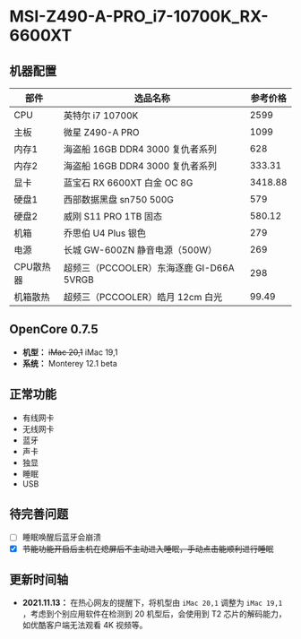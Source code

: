 # MSI-Z490-A-PRO_i7-10700K_RX-6600XT
## 机器配置

|部件|选品名称|参考价格|
|---|---|---|
|CPU|英特尔 i7 10700K|2599|
|主板|微星 Z490-A PRO|1099|
|内存1|海盗船 16GB DDR4 3000 复仇者系列 |628|
|内存2|海盗船 16GB DDR4 3000 复仇者系列 |333.31|
|显卡|蓝宝石 RX 6600XT 白金 OC 8G|3418.88|
|硬盘1|西部数据黑盘 sn750 500G|579|
|硬盘2|威刚 S11 PRO 1TB 固态|580.12|
|机箱|乔思伯 U4 Plus 银色|279|
|电源|长城 GW-600ZN 静音电源（500W）|269|
|CPU散热器|超频三（PCCOOLER）东海逐鹿 GI-D66A 5VRGB|298|
|机箱散热|超频三（PCCOOLER）皓月 12cm 白光|99.49|

## OpenCore 0.7.5
- **机型：** ~~iMac 20,1~~ iMac 19,1
- **系统：** Monterey 12.1 beta

## 正常功能
- 有线网卡
- 无线网卡
- 蓝牙
- 声卡
- 独显
- 睡眠
- USB

## 待完善问题
- [ ] 睡眠唤醒后蓝牙会崩溃
- [x] ~~节能功能开启后主机在熄屏后不主动进入睡眠，手动点击能顺利进行睡眠~~

## 更新时间轴
- **2021.11.13：** 在热心网友的提醒下，将机型由 `iMac 20,1` 调整为 `iMac 19,1` ，考虑到个别应用软件在检测到 20 机型后，会使用到 T2 芯片的解码能力，如优酷客户端无法观看 4K 视频等。
